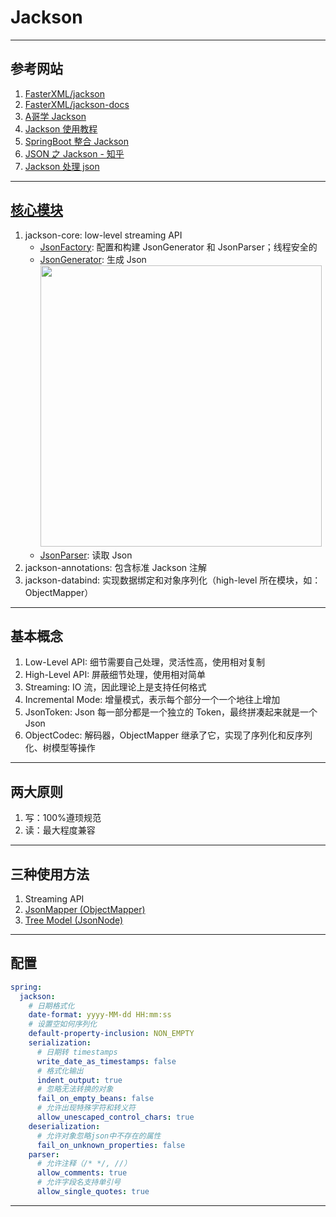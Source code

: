 # Jackson

---
## 参考网站
1. [FasterXML/jackson](https://github.com/FasterXML/jackson#documentation)
2. [FasterXML/jackson-docs](https://github.com/FasterXML/jackson-docs)
3. [A哥学 Jackson](https://blog.csdn.net/f641385712/category_10175312.html)
3. [Jackson 使用教程](https://blog.csdn.net/weixin_44747933/article/details/108301626)
4. [SpringBoot 整合 Jackson](https://blog.csdn.net/prcyang/article/details/107881761)
5. [JSON 之 Jackson - 知乎](https://zhuanlan.zhihu.com/p/155914407)
6. [Jackson 处理 json](https://blog.csdn.net/psh18513234633/article/details/88599509)
---
## [核心模块](https://github.com/FasterXML/jackson#core-modules)
1. jackson-core: low-level streaming API
   - [JsonFactory](https://github.com/FasterXML/jackson-core/wiki/JsonFactory-Features): 配置和构建 JsonGenerator 和 JsonParser；线程安全的
   - [JsonGenerator](https://github.com/FasterXML/jackson-core/wiki/JsonGenerator-Features): 生成 Json  
     <img alt="" src="https://img-blog.csdnimg.cn/20200716143504786.png#pic_center" width="450">
   - [JsonParser](https://github.com/FasterXML/jackson-core/wiki/JsonParser-Features): 读取 Json
2. jackson-annotations: 包含标准 Jackson 注解
3. jackson-databind: 实现数据绑定和对象序列化（high-level 所在模块，如：ObjectMapper）
---
## 基本概念
1. Low-Level API: 细节需要自己处理，灵活性高，使用相对复制
2. High-Level API: 屏蔽细节处理，使用相对简单
3. Streaming: IO 流，因此理论上是支持任何格式
4. Incremental Mode: 增量模式，表示每个部分一个一个地往上增加
5. JsonToken: Json 每一部分都是一个独立的 Token，最终拼凑起来就是一个 Json
6. ObjectCodec: 解码器，ObjectMapper 继承了它，实现了序列化和反序列化、树模型等操作
---
## 两大原则
1. 写：100%遵顼规范
2. 读：最大程度兼容
---
## 三种使用方法
1. Streaming API
2. [JsonMapper (ObjectMapper)](.\src\test\java\com\ljh\ObjectMapperTest.java)
3. [Tree Model (JsonNode)](.\src\test\java\com\ljh\JsonNodeTest.java)
---
## 配置
```yaml
spring:
  jackson:
    # 日期格式化
    date-format: yyyy-MM-dd HH:mm:ss
    # 设置空如何序列化
    default-property-inclusion: NON_EMPTY
    serialization:
      # 日期转 timestamps
      write_date_as_timestamps: false
      # 格式化输出
      indent_output: true
      # 忽略无法转换的对象
      fail_on_empty_beans: false
      # 允许出现特殊字符和转义符
      allow_unescaped_control_chars: true
    deserialization:
      # 允许对象忽略json中不存在的属性
      fail_on_unknown_properties: false
    parser:
      # 允许注释（/* */, //）
      allow_comments: true
      # 允许字段名支持单引号
      allow_single_quotes: true
```
---
